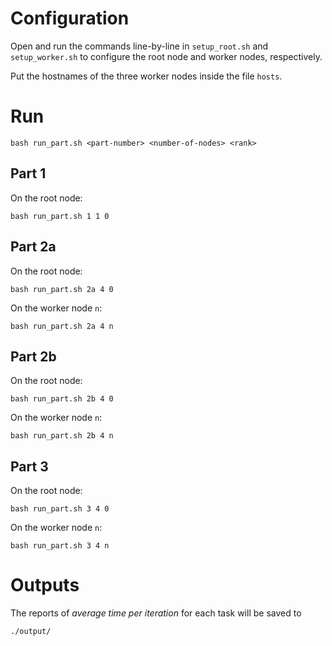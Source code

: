 # Configuration

Open and run the commands line-by-line in `setup_root.sh` and `setup_worker.sh` to configure the root node and worker nodes, respectively. 

Put the hostnames of the three worker nodes inside the file `hosts`.

# Run

    bash run_part.sh <part-number> <number-of-nodes> <rank>

## Part 1
On the root node:

    bash run_part.sh 1 1 0

## Part 2a
On the root node:

    bash run_part.sh 2a 4 0

On the worker node `n`:

    bash run_part.sh 2a 4 n

## Part 2b
On the root node:

    bash run_part.sh 2b 4 0

On the worker node `n`:

    bash run_part.sh 2b 4 n


## Part 3
On the root node:

    bash run_part.sh 3 4 0

On the worker node `n`:

    bash run_part.sh 3 4 n


# Outputs

The reports of *average time per iteration* for each task will be saved to

    ./output/